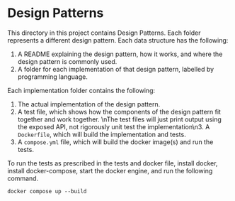 # Design Patterns

This directory in this project contains Design Patterns.
Each folder represents a different design pattern.
Each data structure has the following:
1. A README explaining the design pattern, how it works, and where 
the design pattern is commonly used.
2. A folder for each implementation of that design pattern, labelled by 
programming language.

Each implementation folder contains the following:
1. The actual implementation of the design pattern.
2. A test file, which shows how the components of the design pattern 
fit together and work together.
\nThe test files will just print output using the exposed API, not rigorously unit test the implementation\n3. A `Dockerfile`, which will build the implementation and tests.
4. A `compose.yml` file, which will build the docker image(s) and run the tests.

To run the tests as prescribed in the tests and docker file, install docker,
install docker-compose, start the docker engine, and run the following command.

```
docker compose up --build
```

